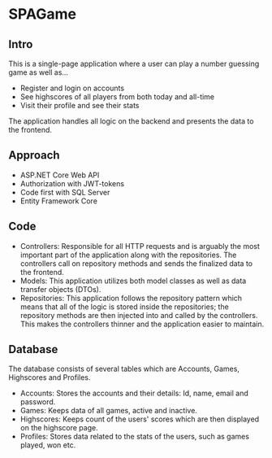 # SPAGame

## Intro

This is a single-page application where a user can play a number guessing game as well as...
- Register and login on accounts
- See highscores of all players from both today and all-time
- Visit their profile and see their stats

The application handles all logic on the backend and presents the data to the frontend.

## Approach

- ASP.NET Core Web API
- Authorization with JWT-tokens
- Code first with SQL Server
- Entity Framework Core

## Code

- Controllers: Responsible for all HTTP requests and is arguably the most important part of the application along with the repositories. The controllers call on repository methods and sends the finalized data to the frontend.
- Models: This application utilizes both model classes as well as data transfer objects (DTOs).
- Repositories: This application follows the repository pattern which means that all of the logic is stored inside the repositories; the repository methods are then injected into and called by the controllers. This makes the controllers thinner and the application easier to maintain.

## Database

The database consists of several tables which are Accounts, Games, Highscores and Profiles.

- Accounts: Stores the accounts and their details: Id, name, email and password.
- Games: Keeps data of all games, active and inactive.
- Highscores: Keeps count of the users' scores which are then displayed on the highscore page.
- Profiles: Stores data related to the stats of the users, such as games played, won etc.